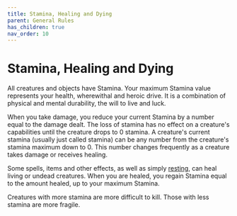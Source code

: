 ```yaml
---
title: Stamina, Healing and Dying
parent: General Rules
has_children: true
nav_order: 10
---
```


# Stamina, Healing and Dying
All creatures and objects have Stamina. Your maximum Stamina value represents your health, wherewithal and heroic drive. It is a combination of physical and mental durability, the will to live and luck.

When you take damage, you reduce your current Stamina by a number equal to the damage dealt. The loss of stamina has no effect on a creature's capabilities until the creature drops to 0 stamina. A creature's current stamina (usually just called stamina) can be any number from the creature's stamina maximum down to 0. This number changes frequently as a creature takes damage or receives healing.

Some spells, items and other effects, as well as simply [resting](https://stormchaserroleplaying.com/stormchaserRPG/Adventuring/Resting/), can heal living or undead creatures. When you are healed, you regain Stamina equal to the amount healed, up to your maximum Stamina.

Creatures with more stamina are more difficult to kill. Those with less stamina are more fragile.
